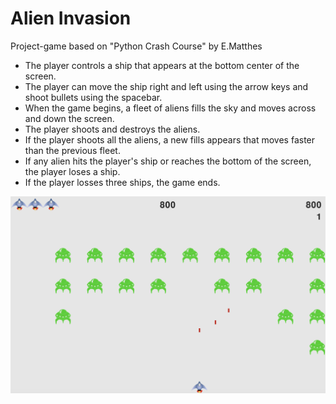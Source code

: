 # Alien Invasion

Project-game based on "Python Crash Course" by E.Matthes

- The player controls a ship that appears at the bottom center of the screen. 
- The player can move the ship right and left using the arrow keys and shoot bullets using the spacebar. 
- When the game begins, a fleet of aliens fills the sky and moves across and down the screen. 
- The player shoots and destroys the aliens. 
- If the player shoots all the aliens, a new fills appears that moves faster than the previous fleet. 
- If any alien hits the player's ship or reaches the bottom of the screen, the player loses a ship. 
- If the player losses three ships, the game ends.

![](https://github.com/mileevamaria/alien-invasion/blob/master/img/alien-invasion.png)
